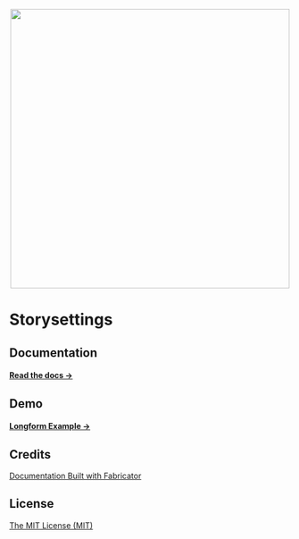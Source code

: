 <p align="center">
  <img src="http://storysettings.surge.sh/assets/toolkit/images/logo.svg" width="500">
</p>

# Storysettings

## Documentation

#### [Read the docs →](http://storysettings.surge.sh)

## Demo

#### [Longform Example →](http://storysettings.surge.sh/examples/longform.html)

####

## Credits

[Documentation Built with Fabricator](http://fbrctr.github.io/)

## License

[The MIT License (MIT)](http://opensource.org/licenses/mit-license.php)
